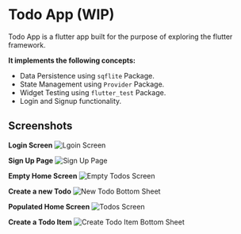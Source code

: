 # Todo App (WIP)

Todo App is a flutter app built for the purpose of exploring the flutter framework.

**It implements the following concepts:**

 - Data Persistence using `sqflite` Package.
 - State Management using `Provider` Package.
 - Widget Testing using `flutter_test` Package.
 - Login and Signup functionality.


## Screenshots

**Login Screen**
![Lgoin Screen](https://lh3.googleusercontent.com/pw/ACtC-3eB2AI_WQ_7gbtGKDJ8XUbKLsmRJ4qIrQMh46i737_MVv1CsbwmU_T7VLqmZfyzapki7CXKCTCKzRzZoovWrxHGlSSV3tIs2F1v1Vy90GQQM1tar8DvNqTTh_QoteVRqDvYrDEetN2Fm9hkzjl_fMQQ=w463-h950-no)

**Sign Up Page**
![Sign Up Page](https://lh3.googleusercontent.com/pw/ACtC-3efHP8rHZSGTLTJVQkJmRlnT3HKxGIR04R_il4KbnNf5kOLzQEx4Ie8w7xE3OtM5aUlndhN64dRrypNYgUTbMWTStwPlbVY2s8rce_na2aPjpH2JVn1If8ZSrkm6n7pC5OqE2NnN6ZSl1PXYzOaevYS=w463-h950-no)

**Empty Home Screen**
![Empty Todos Screen](https://lh3.googleusercontent.com/pw/ACtC-3fwzno6k1F4nU_0bff3aHKF7eCB8lth5kM-_lsIoxAnboUU40ywO7tRqbRukKZEyti-Qx3elhc1kBPszq_4lPwosJBFD4AdoLh3T75Un5ArdQbIoEWXvWx37wYHP9cihK2qM7Eix5D7Txj2hpe0zwiE=w463-h950-no)

**Create a new Todo**
![New Todo Bottom Sheet](https://lh3.googleusercontent.com/pw/ACtC-3fofF99v47kvoUBRAqIRwk7R7AUNiAboK4iTQSKa1ScKSMLIJl7hIj3BCBEAUBvkVNudxCtaqKbfYh--ZOporWtT594iHzXHRG-vhI5jR5Z1blr2zaYKr--m7x817vZnYFoE9ZFZuGspXlehvm-sqFX=w463-h950-no)

**Populated Home Screen**
![Todos Screen](https://lh3.googleusercontent.com/pw/ACtC-3fjDCBpfjYaUuzk3yOq7al07j4vuGht-zXiICOFDZuMoMCF9WrPW_zqh2nd-h10_AJzPmCQjR5yJrYr2b1wP71era6ITtldy6B7eErBXoTr-cAfgqiIQKVIjJsRON2oaufLmW3cEWIn4z6kGB4z7yhF=w463-h950-no)

**Create a Todo Item**
![Create Todo Item Bottom Sheet](https://lh3.googleusercontent.com/pw/ACtC-3f0erZypOIhQbXatIxN9c9n4hcnv48WWgpgli0_ecJH-XBAlP8PGBARIC3ZpZSV6wbUQ_zK7aNcLoByFavy18FQmsUlpH8uupErUVm6OIjKBF3sB6W_STXw4bRx98pEu8PsOtSjKsmHOTM7aUPYvVsx=w463-h950-no)